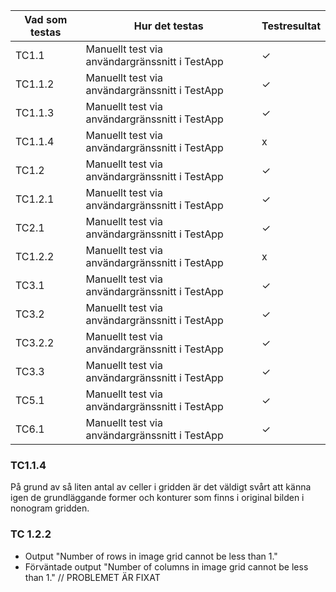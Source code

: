 | Vad som testas | Hur det testas | Testresultat |
| -------- | -------- | -------- |
| TC1.1 | Manuellt test via användargränssnitt i TestApp | ✓ |
| TC1.1.2 | Manuellt test via användargränssnitt i TestApp | ✓ |
 TC1.1.3 | Manuellt test via användargränssnitt i TestApp | ✓ |
| TC1.1.4 | Manuellt test via användargränssnitt i TestApp | x |
| TC1.2 | Manuellt test via användargränssnitt i TestApp | ✓ |
| TC1.2.1| Manuellt test via användargränssnitt i TestApp | ✓ |
| TC2.1 | Manuellt test via användargränssnitt i TestApp | ✓ |
| TC1.2.2 | Manuellt test via användargränssnitt i TestApp | x |
| TC3.1 | Manuellt test via användargränssnitt i TestApp | ✓ |
| TC3.2 | Manuellt test via användargränssnitt i TestApp | ✓ |
| TC3.2.2 | Manuellt test via användargränssnitt i TestApp | ✓ |
| TC3.3 | Manuellt test via användargränssnitt i TestApp | ✓ |
| TC5.1 | Manuellt test via användargränssnitt i TestApp | ✓ |
| TC6.1 | Manuellt test via användargränssnitt i TestApp | ✓ |

### TC1.1.4
På grund av så liten antal av celler i gridden är det väldigt svårt att känna igen de grundläggande former och konturer som finns i original bilden i nonogram gridden.

### TC 1.2.2 
- Output  "Number of rows in image grid cannot be less than 1."
- Förväntade output  "Number of columns in image grid cannot be less than 1."
// PROBLEMET ÄR FIXAT